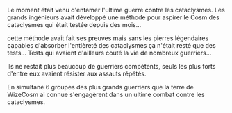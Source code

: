 Le moment était venu d'entamer l'ultime guerre contre les cataclysmes. Les grands ingénieurs avait développé une méthode pour aspirer le Cosm des cataclysmes qui était testée depuis des mois...

cette méthode avait fait ses preuves mais sans les pierres légendaires capables d'absorber l'entièreté des cataclysmes ça n'était resté que des tests... Tests qui avaient d'ailleurs couté la vie de nombreux guerriers...

  

Ils ne restait plus beaucoup de guerriers compétents, seuls les plus forts d'entre eux avaient résister aux assauts répétés.

  

En simultané 6 groupes des plus grands guerriers que la terre de WizeCosm ai connue s'engagèrent dans un ultime combat contre les cataclysmes.